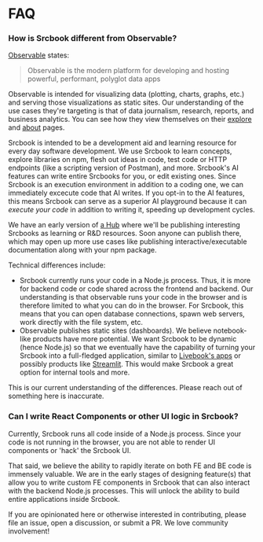 # FAQ

### How is Srcbook different from Observable?

[Observable](https://observablehq.com) states:

> Observable is the modern platform for developing and hosting powerful, performant, polyglot data apps

Observable is intended for visualizing data (plotting, charts, graphs, etc.) and serving those visualizations as static sites. Our understanding of the use cases they're targeting is that of data journalism, research, reports, and business analytics. You can see how they view themselves on their [explore](https://observablehq.com/explore) and [about](https://observablehq.com/about) pages.

Srcbook is intended to be a development aid and learning resource for every day software development. We use Srcbook to learn concepts, explore libraries on npm, flesh out ideas in code, test code or HTTP endpoints (like a scripting version of Postman), and more. Srcbook's AI features can write entire Srcbooks for you, or edit existing ones. Since Srcbook is an execution environment in addition to a coding one, we can immediately excecute code that AI writes. If you opt-in to the AI features, this means Srcbook can serve as a superior AI playground because it can _execute your code_ in addition to writing it, speeding up development cycles.

We have an early version of [a Hub](https://hub.srcbook.com) where we'll be publishing interesting Srcbooks as learning or R&D resources. Soon anyone can publish there, which may open up more use cases like publishing interactive/executable documentation along with your npm package.

Technical differences include:

- Srcbook currently runs your code in a Node.js process. Thus, it is more for backend code or code shared across the frontend and backend. Our understanding is that observable runs your code in the browser and is therefore limited to what you can do in the browser. For Srcbook, this means that you can open database connections, spawn web servers, work directly with the file system, etc.
- Observable publishes static sites (dashboards). We believe notebook-like products have more potential. We want Srcbook to be dynamic (hence Node.js) so that we eventually have the capability of turning your Srcbook into a full-fledged application, similar to [Livebook's apps](https://news.livebook.dev/deploy-notebooks-as-apps-quality-of-life-upgrades---launch-week-1---day-1-2OTEWI) or possibly products like [Streamlit](https://streamlit.io/). This would make Srcbook a great option for internal tools and more.

This is our current understanding of the differences. Please reach out of something here is inaccurate.

### Can I write React Components or other UI logic in Srcbook?

Currently, Srcbook runs all code inside of a Node.js process. Since your code is not running in the browser, you are not able to render UI components or 'hack' the Srcbook UI.

That said, we believe the ability to rapidly iterate on both FE and BE code is immensely valuable. We are in the early stages of designing feature(s) that allow you to write custom FE components in Srcbook that can also interact with the backend Node.js processes. This will unlock the ability to build entire applications inside Srcbook.

If you are opinionated here or otherwise interested in contributing, please file an issue, open a discussion, or submit a PR. We love community involvement!
